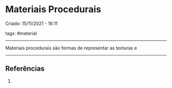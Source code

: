 # Materiais Procedurais
Criado: 15/11/2021 - 16:11

tags: #material  

---

Materiais procedurais são formas de representar as texturas e 

---
## Referências
1.